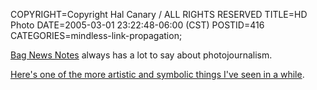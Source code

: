 COPYRIGHT=Copyright Hal Canary / ALL RIGHTS RESERVED
TITLE=HD Photo
DATE=2005-03-01 23:22:48-06:00 (CST)
POSTID=416
CATEGORIES=mindless-link-propagation;

[Bag News Notes](http://bagnewsnotes.typepad.com/bagnews/) always has a lot to say about photojournalism.

[Here's one of the more artistic and symbolic things I've seen in a while](http://bagnewsnotes.typepad.com/bagnews/2005/02/your_turn_iwhat.html).
